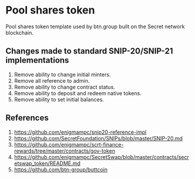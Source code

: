 # Pool shares token 

Pool shares token template used by btn.group built on the Secret network blockchain.

## Changes made to standard SNIP-20/SNIP-21 implementations

1. Remove ability to change initial minters.
2. Remove all reference to admin.
3. Remove ability to change contract status.
4. Remove ability to deposit and redeem native tokens.
5. Remove ability to set initial balances.

## References

1. https://github.com/enigmampc/snip20-reference-impl
2. https://github.com/SecretFoundation/SNIPs/blob/master/SNIP-20.md
3. https://github.com/enigmampc/scrt-finance-rewards/tree/master/contracts/gov-token
4. https://github.com/enigmampc/SecretSwap/blob/master/contracts/secretswap_token/README.md
5. https://github.com/btn-group/buttcoin

